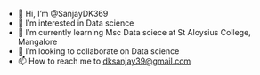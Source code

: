 - 👋 Hi, I’m @SanjayDK369
- 👀 I’m interested in  Data science
- 🌱 I’m currently learning Msc Data sciece at St Aloysius College, Mangalore
- 💞️ I’m looking to collaborate on Data science 
- 📫 How to reach me to dksanjay39@gmail.com

<!---
SanjayDK3669/SanjayDK3669 is a ✨ special ✨ repository because its `README.md` (this file) appears on your GitHub profile.
You can click the Preview link to take a look at your changes.
--->
